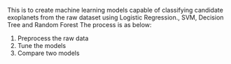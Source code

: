 This is to create machine learning models capable of classifying candidate exoplanets from the raw dataset using Logistic Regression., SVM, Decision Tree and Random Forest
The process is as below:

1. Preprocess the raw data
2. Tune the models
3. Compare two models
